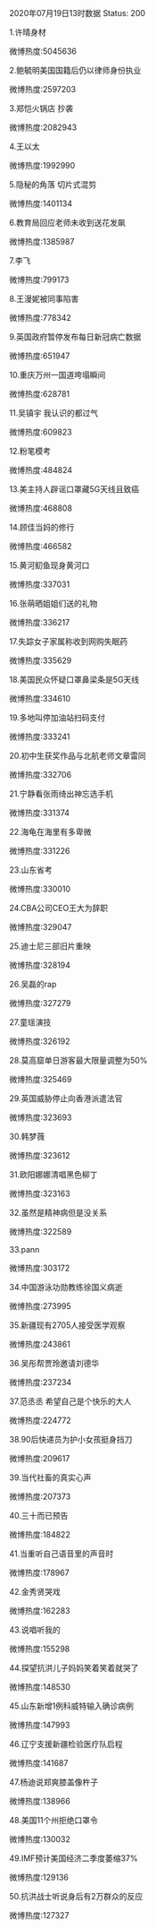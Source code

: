 2020年07月19日13时数据
Status: 200

1.许晴身材

微博热度:5045636

2.鲍毓明美国国籍后仍以律师身份执业

微博热度:2597203

3.郑恺火锅店 抄袭

微博热度:2082943

4.王以太

微博热度:1992990

5.隐秘的角落 切片式混剪

微博热度:1401134

6.教育局回应老师未收到送花发飙

微博热度:1385987

7.李飞

微博热度:799173

8.王漫妮被同事陷害

微博热度:778342

9.英国政府暂停发布每日新冠病亡数据

微博热度:651947

10.重庆万州一国道垮塌瞬间

微博热度:628781

11.吴镇宇 我认识的都过气

微博热度:609823

12.粉笔模考

微博热度:484824

13.美主持人辟谣口罩藏5G天线且致癌

微博热度:468808

14.顾佳当妈的修行

微博热度:466582

15.黄河鱽鱼现身黄河口

微博热度:337031

16.张萌晒姐姐们送的礼物

微博热度:336217

17.失踪女子家属称收到网购失眠药

微博热度:335629

18.美国民众怀疑口罩鼻梁条是5G天线

微博热度:334610

19.多地叫停加油站扫码支付

微博热度:333241

20.初中生获奖作品与北航老师文章雷同

微博热度:332706

21.宁静看张雨绮出神忘选手机

微博热度:331374

22.海龟在海里有多卑微

微博热度:331226

23.山东省考

微博热度:330010

24.CBA公司CEO王大为辞职

微博热度:329047

25.迪士尼三部旧片重映

微博热度:328194

26.吴磊的rap

微博热度:327279

27.童瑶演技

微博热度:326192

28.莫高窟单日游客最大限量调整为50%

微博热度:325469

29.英国威胁停止向香港派遣法官

微博热度:323693

30.韩梦薇

微博热度:323612

31.欧阳娜娜清唱黑色柳丁

微博热度:323163

32.虽然是精神病但是没关系

微博热度:322589

33.pann

微博热度:303172

34.中国游泳功勋教练徐国义病逝

微博热度:273995

35.新疆现有2705人接受医学观察

微博热度:243861

36.吴彤帮贾玲邀请刘德华

微博热度:237234

37.范丞丞 希望自己是个快乐的大人

微博热度:224772

38.90后快递员为护小女孩挺身挡刀

微博热度:209617

39.当代社畜的真实心声

微博热度:207373

40.三十而已预告

微博热度:184822

41.当重听自己语音里的声音时

微博热度:178967

42.金秀贤哭戏

微博热度:162283

43.说唱听我的

微博热度:155298

44.探望抗洪儿子妈妈笑着笑着就哭了

微博热度:148530

45.山东新增1例科威特输入确诊病例

微博热度:147993

46.辽宁支援新疆检验医疗队启程

微博热度:141687

47.杨迪说郑爽膝盖像杵子

微博热度:138966

48.美国11个州拒绝口罩令

微博热度:130032

49.IMF预计美国经济二季度萎缩37%

微博热度:129136

50.抗洪战士听说身后有2万群众的反应

微博热度:127327

